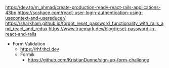 https://dev.to/m_ahmad/create-production-ready-react-rails-applications-43bp
https://soshace.com/react-user-login-authentication-using-usecontext-and-usereducer/
https://sharkham.github.io/forgot_reset_password_functionality_with_rails_and_react_and_redux
https://www.truemark.dev/blog/reset-password-in-react-and-rails

* Form Validation
  * https://rhf.thcl.dev
  * Formik
    * https://github.com/KristianDunne/sign-up-form-challenge